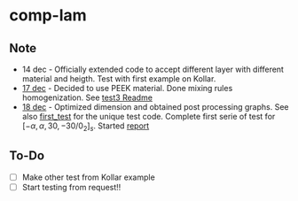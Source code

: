 # comp-lam
 
## Note

- 14 dec - Officially extended code to accept different layer with different material and heigth. Test with first example on Kollar.
- [17 dec](test3/README.md) - Decided to use PEEK material. Done mixing rules homogenization. See [test3 Readme](test3/README.md)
- [18 dec](test4/README.md) - Optimized dimension and obtained post processing graphs. See also [first_test](first_test/README.md) for the unique test code. Complete first serie of test for $[-\alpha,\alpha,30,-30/0_2]_s$. Started [report](report/README.md)


## To-Do 

* [ ] Make other test from Kollar example
* [ ] Start testing from request!!
